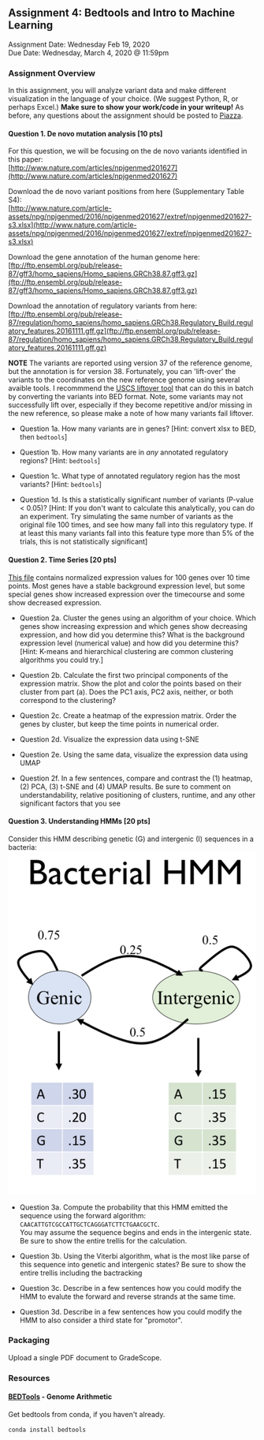 ## Assignment 4: Bedtools and Intro to Machine Learning
Assignment Date: Wednesday Feb 19, 2020 <br>
Due Date: Wednesday, March 4, 2020 @ 11:59pm <br>

### Assignment Overview

In this assignment, you will analyze variant data and make different visualization in the language of your choice.
(We suggest Python, R, or perhaps Excel.) **Make sure to show your work/code in your writeup!** As before, any questions about the assignment should be posted to 
[Piazza](https://piazza.com/jhu/spring2020/en601749/home).


#### Question 1. De novo mutation analysis [10 pts]

For this question, we will be focusing on the de novo variants identified in this paper:<br>
[http://www.nature.com/articles/npjgenmed201627](http://www.nature.com/articles/npjgenmed201627)

Download the de novo variant positions from here (Supplementary Table S4):<br>
[http://www.nature.com/article-assets/npg/npjgenmed/2016/npjgenmed201627/extref/npjgenmed201627-s3.xlsx](http://www.nature.com/article-assets/npg/npjgenmed/2016/npjgenmed201627/extref/npjgenmed201627-s3.xlsx)

Download the gene annotation of the human genome here: <br>
[ftp://ftp.ensembl.org/pub/release-87/gff3/homo_sapiens/Homo_sapiens.GRCh38.87.gff3.gz](ftp://ftp.ensembl.org/pub/release-87/gff3/homo_sapiens/Homo_sapiens.GRCh38.87.gff3.gz)

Download the annotation of regulatory variants from here:<br>
[ftp://ftp.ensembl.org/pub/release-87/regulation/homo_sapiens/homo_sapiens.GRCh38.Regulatory_Build.regulatory_features.20161111.gff.gz](ftp://ftp.ensembl.org/pub/release-87/regulation/homo_sapiens/homo_sapiens.GRCh38.Regulatory_Build.regulatory_features.20161111.gff.gz)

**NOTE** The variants are reported using version 37 of the reference genome, but the annotation is for version 38. Fortunately, you can 'lift-over' the variants to the coordinates on the new reference genome using several avaible tools. I recommmend the [USCS liftover tool](https://genome.ucsc.edu/cgi-bin/hgLiftOver) that can do this in batch by converting the variants into BED format. Note, some variants may not successfully lift over, especially if they become repetitive and/or missing in the new reference, so please make a note of how many variants fail liftover.

- Question 1a. How many variants are in genes? [Hint: convert xlsx to BED, then `bedtools`]

- Question 1b. How many variants are in *any* annotated regulatory regions? [Hint: `bedtools`]

- Question 1c. What type of annotated regulatory region has the most variants? [Hint: `bedtools`]

- Question 1d. Is this a statistically significant number of variants (P-value < 0.05)? [Hint: If you don't want to calculate this analytically, you can do an experiment. Try simulating the same number of variants as the original file 100 times, and see how many fall into this regulatory type. If at least this many variants fall into this feature type more than 5% of the trials, this is not statistically significant]


#### Question 2. Time Series [20 pts]

[This file](http://schatz-lab.org/teaching/exercises/rnaseq/rnaseq.1.expression/expression.txt) contains normalized expression
values for 100 genes over 10 time points. Most genes have a stable background expression level, but some special genes show increased
expression over the timecourse and some show decreased expression.

- Question 2a. Cluster the genes using an algorithm of your choice. Which genes show increasing expression and which genes show decreasing expression,
and how did you determine this? What is the background expression level (numerical value) and how did you determine this?
[Hint: K-means and hierarchical clustering are common clustering algorithms you could try.]

- Question 2b. Calculate the first two principal components of the expression matrix. Show the plot and color the points based on their cluster from part (a).
Does the PC1 axis, PC2 axis, neither, or both correspond to the clustering?

- Question 2c. Create a heatmap of the expression matrix. Order the genes by cluster, but keep the time points in numerical order.

- Question 2d. Visualize the expression data using t-SNE

- Question 2e. Using the same data, visualize the expression data using UMAP

- Question 2f. In a few sentences, compare and contrast the (1) heatmap, (2) PCA, (3) t-SNE and (4) UMAP results. Be sure to comment on understandability, relative positioning of clusters,
  runtime, and any other significant factors that you see


#### Question 3. Understanding HMMs [20 pts]

Consider this HMM describing genetic (G) and intergenic (I) sequences in a bacteria:<br>
![BacterialHMM](BacterialHMM.png)

- Question 3a. Compute the probability that this HMM emitted the sequence using the forward algorithm: `CAACATTGTCGCCATTGCTCAGGGATCTTCTGAACGCTC`.<br>
You may assume the sequence begins and ends in the intergenic state. Be sure to show the entire trellis for the calculation.

- Question 3b. Using the Viterbi algorithm, what is the most like parse of this sequence into genetic and intergenic states? Be sure to show the entire trellis including the bactracking

- Question 3c. Describe in a few sentences how you could modify the HMM to evalute the forward and reverse strands at the same time.

- Question 3d. Describe in a few sentences how you could modify the HMM to also consider a third state for "promotor". 

### Packaging

Upload a single PDF document to GradeScope.

### Resources

#### [BEDTools](http://bedtools.readthedocs.io/en/latest/) - Genome Arithmetic

Get bedtools from conda, if you haven't already.

```
conda install bedtools
```



